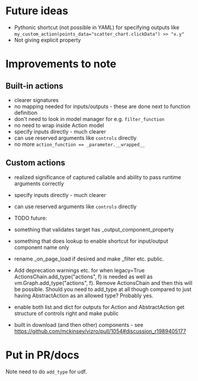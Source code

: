 # Future ideas

- Pythonic shortcut (not possible in YAML) for specifying outputs like `my_custom_action(points_data="scatter_chart.clickData") >> "x.y"`
- Not giving explicit property

# Improvements to note

## Built-in actions

- clearer signatures
- no mapping needed for inputs/outputs - these are done next to function definition
- don't need to look in model manager for e.g. `filter_function`
- no need to wrap inside Action model
- specify inputs directly - much clearer
- can use reserved arguments like `controls` directly
- no more `action_function == _parameter.__wrapped__`

## Custom actions

- realized significance of captured callable and ability to pass runtime arguments correctly

- specify inputs directly - much clearer

- can use reserved arguments like `controls` directly

- TODO future:

- something that validates target has _output_component_property

- something that does lookup to enable shortcut for input/output component name only

- rename \_on_page_load if desired and make \_filter etc. public.

- Add deprecation warnings etc. for when legacy=True ActionsChain.add_type("actions", f) is needed as well as vm.Graph.add_type("actions", f). Remove ActionsChain and then this will be possible. Should you need to add_type at all though compared to just having AbstractAction as an allowed type? Probably yes.

- enable both list and dict for outputs for Action and AbstractAction get structure of controls right and make public

- built in download (and then other) components - see https://github.com/mckinsey/vizro/pull/1054#discussion_r1989405177

# Put in PR/docs

Note need to do `add_type` for udf.
